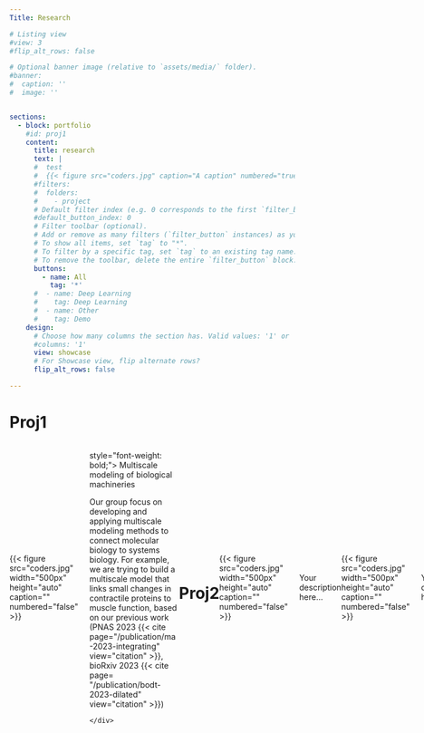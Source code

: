 ```yaml
---
Title: Research

# Listing view
#view: 3
#flip_alt_rows: false

# Optional banner image (relative to `assets/media/` folder).
#banner:
#  caption: ''
#  image: ''


sections:
  - block: portfolio
    #id: proj1
    content:
      title: research
      text: |
      #  test
      #  {{< figure src="coders.jpg" caption="A caption" numbered="true" >}}
      #filters:
      #  folders:
      #    - project
      # Default filter index (e.g. 0 corresponds to the first `filter_button` instance below).
      #default_button_index: 0
      # Filter toolbar (optional).
      # Add or remove as many filters (`filter_button` instances) as you like.
      # To show all items, set `tag` to "*".
      # To filter by a specific tag, set `tag` to an existing tag name.
      # To remove the toolbar, delete the entire `filter_button` block.
      buttons:
        - name: All
          tag: '*'
      #  - name: Deep Learning
      #    tag: Deep Learning
      #  - name: Other
      #    tag: Demo
    design:
      # Choose how many columns the section has. Valid values: '1' or '2'.
      #columns: '1'
      view: showcase
      # For Showcase view, flip alternate rows?
      flip_alt_rows: false

---
```


# Proj1
<div style="display: flex; align-items: center;">
    <div>
        {{< figure src="coders.jpg" width="500px" height="auto" caption="" numbered="false" >}}
    </div>
    <div style="margin-left: 20px;">
        <p> style="font-weight: bold;"> Multiscale modeling of biological machineries
        </p>
        Our group focus on developing and applying multiscale modeling methods to connect molecular biology to systems biology. For example, we are trying to build a multiscale model that links small changes in contractile proteins to muscle function, based on our previous work (PNAS 2023 {{< cite page="/publication/ma-2023-integrating" view="citation" >}}, bioRxiv 2023 {{< cite page= "/publication/bodt-2023-dilated" view="citation" >}})
        
    </div>
</div>

<div style="margin-bottom: 50px;"></div>

# Proj2
<div style="display: flex; align-items: center;">
    <div>
        {{< figure src="coders.jpg" width="500px" height="auto" caption="" numbered="false" >}}
    </div>
    <div style="margin-left: 20px;">
        <p>Your description here...</p>
    </div>
</div>


<div style="display: flex; align-items: center;">
    <div>
        {{< figure src="coders.jpg" width="500px" height="auto" caption="" numbered="false" >}}
    </div>
    <div style="margin-left: 20px;">
        <p>Your description here...</p>
    </div>
</div>
